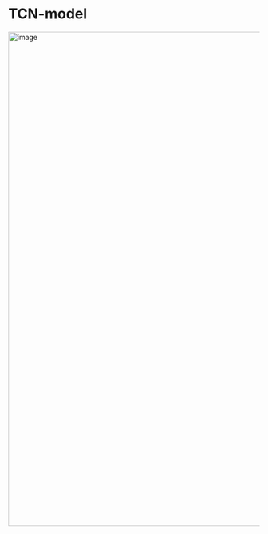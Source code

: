 # TCN-model
<img width="1919" height="991" alt="image" src="https://github.com/user-attachments/assets/461f3991-dddb-4aa9-b990-a77abb3e37b4" />

